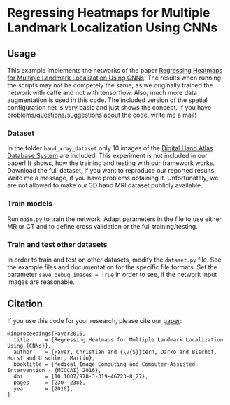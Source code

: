 # Regressing Heatmaps for Multiple Landmark Localization Using CNNs

## Usage
This example implements the networks of the paper [Regressing Heatmaps for Multiple Landmark Localization Using CNNs](https://doi.org/10.1007/978-3-319-46723-8_27). The results when running the scripts may not be competely the same, as we originally trained the network with caffe and not with tensorflow. Also, much more data augmentation is used in this code.
The included version of the spatial configuration net is very basic and just shows the concept.
If you have problems/questions/suggestions about the code, write me a [mail](mailto:christian.payer@gmx.net)!

### Dataset
In the folder `hand_xray_dataset` only 10 images of the [Digital Hand Atlas Database System](http://www.ipilab.org/BAAweb/) are included. This experiment is not included in our paper! It shows, how the training and testing with our framework works.
Download the full dataset, if you want to reproduce our reported results. Write me a message, if you have problems obtaining it.
Unfortunately, we are not allowed to make our 3D hand MRI dataset publicly available. 

### Train models
Run `main.py` to train the network. Adapt parameters in the file to use either MR or CT and to define cross validation or the full training/testing.

### Train and test other datasets
In order to train and test on other datasets, modify the `dataset.py` file. See the example files and documentation for the specific file formats. Set the parameter `save_debug_images = True` in order to see, if the network input images are reasonable.

## Citation
If you use this code for your research, please cite our [paper](https://doi.org/10.1007/978-3-319-75541-0_20):

```
@inproceedings{Payer2016,
  title     = {Regressing Heatmaps for Multiple Landmark Localization Using {CNNs}},
  author    = {Payer, Christian and {\v{S}}tern, Darko and Bischof, Horst and Urschler, Martin},
  booktitle = {Medical Image Computing and Computer-Assisted Intervention - {MICCAI} 2016},
  doi       = {10.1007/978-3-319-46723-8_27},
  pages     = {230--238},
  year      = {2016},
}
```
